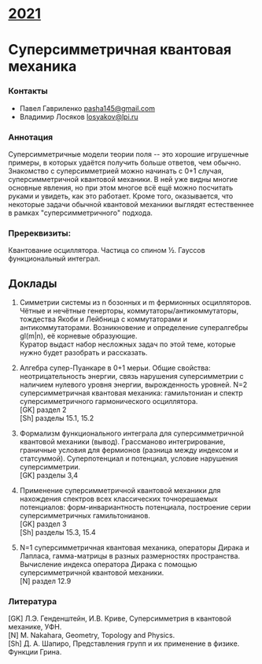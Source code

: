 # [__2021__](./README.md)

# Суперсимметричная квантовая механика

### Контакты
* Павел Гавриленко <pasha145@gmail.com>
* Владимир Лосяков <losyakov@lpi.ru>

### Аннотация

Суперсимметричные модели теории поля -- это хорошие игрушечные примеры, в которых удаётся получить больше ответов, чем обычно. Знакомство с суперсимметрией можно начинать с 0+1 случая, суперсимметричной квантовой механики. В ней уже видны многие основные явления, но при этом многое всё ещё можно посчитать руками и увидеть, как это работает. Кроме того, оказывается, что некоторые задачи обычной квантовой механики выглядят естественнее в рамках "суперсимметричного" подхода.

### Пререквизиты:
Квантование осциллятора. Частица со спином ½. Гауссов функциональный интеграл.

## Доклады

1. Симметрии системы из n бозонных и m фермионных осцилляторов. Чётные и нечётные генерторы, коммутаторы/антикоммутаторы, тождества Якоби и Лейбница с коммутаторами и антикоммутаторами. Возникновение и определение супералгебры gl(m\|n), её корневые образующие.  
Куратор выдаст набор несложных задач по этой теме, которые нужно будет разобрать и рассказать.

1. Алгебра супер-Пуанкаре в 0+1 мерьи. Общие свойства: неотрицательность энергии, связь нарушения суперсимметрии с наличием нулевого уровня энергии, вырожденность уровней. N=2 суперсимметричная квантовая механика: гамильтониан и спектр суперсимметричного гармонического осциллятора.  
[GK] раздел 2  
[Sh] разделы 15.1, 15.2

1. Формализм функционального интеграла для суперсимметричной квантовой механики (вывод). Грассманово интегрирование, граничные условия для фермионов (разница между индексом и статсуммой). Суперпотенциал и потенциал, условие нарушения суперсимметрии.  
[GK] разделы 3,4

1. Применение суперсимметричной квантовой механики для нахождения спектров всех классических точнорешаемых потенциалов: форм-инвариантность потенциала, построение серии суперсимметричных гамильтонианов.  
[GK] раздел 3  
[Sh] разделы 15.3, 15.4

1. N=1 суперсимметричная квантовая механика, операторы Дирака и Лапласа, гамма-матрицы в разных размерностях пространства.  
Вычисление индекса оператора Дирака с помощью суперсимметричной квантовой механики.  
[N] раздел 12.9

### Литература
[GK] Л.Э. Генденштейн, И.В. Криве, Суперсимметрия в квантовой механике, УФН.  
[N] M. Nakahara, Geometry, Topology and Physics.  
[Sh] Д. А. Шапиро, Представления групп и их применение в физике. Функции Грина.
